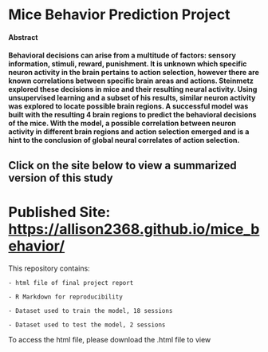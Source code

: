 # Mice Behavior Prediction Project

#### Abstract
#### Behavioral decisions can arise from a multitude of factors: sensory information, stimuli, reward, punishment. It is unknown which specific neuron activity in the brain pertains to action selection, however there are known correlations between specific brain areas and actions. Steinmetz explored these decisions in mice and their resulting neural activity. Using unsupervised learning and a subset of his results, similar neuron activity was explored to locate possible brain regions. A successful model was built with the resulting 4 brain regions to predict the behavioral decisions of the mice. With the model, a possible correlation between neuron activity in different brain regions and action selection emerged and is a hint to the conclusion of global neural correlates of action selection.

## Click on the site below to view a summarized version of this study

# Published Site: https://allison2368.github.io/mice_behavior/ 



This repository contains:
    
    - html file of final project report
    
    - R Markdown for reproducibility
    
    - Dataset used to train the model, 18 sessions 
    
    - Dataset used to test the model, 2 sessions
    
To access the html file, please download the .html file to view
